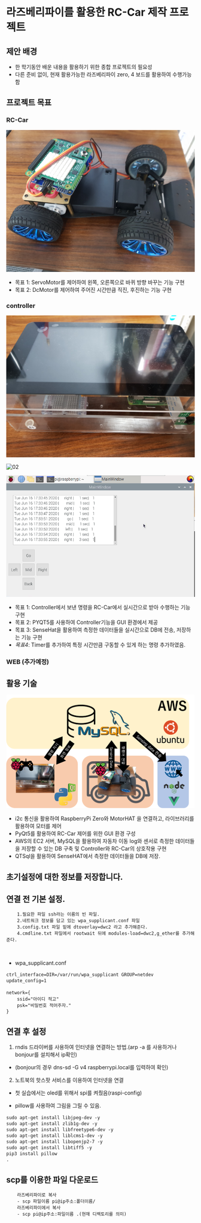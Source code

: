 # 라즈베리파이를 활용한 RC-Car 제작 프로젝트



## 제안 배경

- 한 학기동안 배운 내용을 활용하기 위한 종합 프로젝트의 필요성
- 다른 준비 없이, 현재 활용가능한 라즈베리파이 zero, 4 보드를 활용하여 수행가능함



## 프로젝트 목표

### RC-Car

![rc-car](img\car.jpg)

- 목표 1: ServoMotor를 제어하여 왼쪽, 오른쪽으로 바퀴 방향 바꾸는 기능 구현
- 목표 2: DcMotor를 제어하여 주어진 시간만큼 직진, 후진하는 기능 구현



### controller

![01](img\controller.jpg)

![02](img\KakaoTalk_20200616_193436493_02.jpg)

![03](img\UI.png)

- 목표 1: Controller에서 보낸 명령을 RC-Car에서 실시간으로 받아 수행하는 기능 구현
- 목표 2: PYQT5를 사용하여 Controller기능을 GUI 환경에서 제공
- 목표 3: SenseHat을 활용하여 측정한 데이터들을 실시간으로 DB에 전송, 저장하는 기능 구현
- *목표4*: Timer를 추가하여 특정 시간만큼 구동할 수 있게 하는 명령 추가하였음.



### WEB (추가예정)





## 활용 기술

![도식도](img/simple.png)

- i2c 통신을 활용하여 RaspberryPi Zero와 MotorHAT 을 연결하고, 라이브러리를 활용하여 모터를 제어
- PyQt5를 활용하여 RC-Car 제어를 위한 GUI 환경 구성
- AWS의 EC2 서버, MySQL을 활용하여 자동차 이동 log와 센서로 측정한 데이터들을 저장할 수 있는 DB 구축 및 Controller와 RC-Car의 상호작용 구현
- QTSql을 활용하여 SenseHAT에서 측정한 데이터들을 DB에 저장.










## 초기설정에 대한 정보를 저장합니다.


## 연결 전 기본 설정.
```
    1.필요한 파일 ssh라는 이름의 빈 파일.
    2.네트워크 정보를 담고 있는 wpa_supplicant.conf 파일
    3.config.txt 파일 밑에 dtoverlay=dwc2 라고 추가해준다.
    4.cmdline.txt 파일에서 rootwait 뒤에 modules-load=dwc2,g_ether를 추가해준다.
    
    
```
- wpa_supplicant.conf
```
ctrl_interface=DIR=/var/run/wpa_supplicant GROUP=netdev update_config=1

network={
	ssid="아이디 적고"
	psk="비밀번호 적어주자."
}
```

## 연결 후 설정

1. rndis 드라이버를 사용하여 인터넷을 연결하는 방법.(arp -a 를 사용하거나 bonjour를 설치해서 ip확인)
- (bonjour의 경우 dns-sd -G v4 raspberrypi.local를 입력하여 확인)
2. 노트북의 핫스팟 서비스를 이용하여 인터넷을 연결
- 첫 실습에서는 oled를 위해서 spi를 켜줬음(raspi-config)


- pillow를 사용하여 그림을 그릴 수 있음.
```
sudo apt-get install libjpeg-dev -y
sudo apt-get install zlib1g-dev -y
sudo apt-get install libfreetype6-dev -y
sudo apt-get install liblcms1-dev -y
sudo apt-get install libopenjp2-7 -y
sudo apt-get install libtiff5 -y 
pip3 install pillow 
. 
```

## scp를 이용한 파일 다운로드
```
    라즈베리파이로 복사
    - scp 파일이름 pi@ip주소:폴더이름/
    라즈베리파이에서 복사
    - scp pi@ip주소:파일이름 .(현재 디렉토리를 의미)

```